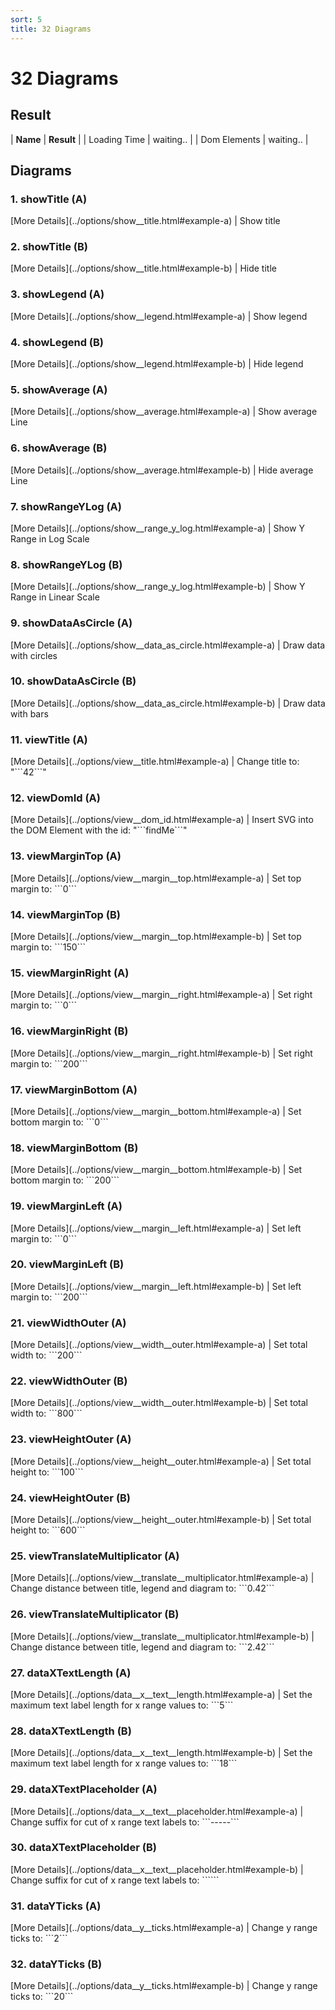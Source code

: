 ```yaml
---
sort: 5
title: 32 Diagrams
---
```


# 32 Diagrams

## Result

| **Name** | **Result** |
| Loading Time | <insert id='statosioLoadingTime'>waiting..</insert> |
| Dom Elements | <insert id='statosioDomElements'>waiting..</insert> |

## Diagrams

### 1. showTitle (A)

<div id="example-1">
	<script>
		d3.statosio(file,"domain",["mobile"],{"showTitle":true,"viewDomId":"example-1"})
	</script>
</div>
[More Details](../options/show__title.html#example-a) | Show title

### 2. showTitle (B)

<div id="example-2">
	<script>
		d3.statosio(file,"domain",["mobile"],{"showTitle":false,"viewDomId":"example-2"})
	</script>
</div>
[More Details](../options/show__title.html#example-b) | Hide title

### 3. showLegend (A)

<div id="example-3">
	<script>
		d3.statosio(file,"domain",["mobile","desktop"],{"showLegend":true,"viewDomId":"example-3"})
	</script>
</div>
[More Details](../options/show__legend.html#example-a) | Show legend

### 4. showLegend (B)

<div id="example-4">
	<script>
		d3.statosio(file,"domain",["mobile","desktop"],{"showLegend":false,"viewDomId":"example-4"})
	</script>
</div>
[More Details](../options/show__legend.html#example-b) | Hide legend

### 5. showAverage (A)

<div id="example-5">
	<script>
		d3.statosio(file,"domain",["mobile"],{"showAverage":true,"viewDomId":"example-5"})
	</script>
</div>
[More Details](../options/show__average.html#example-a) | Show average Line

### 6. showAverage (B)

<div id="example-6">
	<script>
		d3.statosio(file,"domain",["mobile"],{"showAverage":false,"viewDomId":"example-6"})
	</script>
</div>
[More Details](../options/show__average.html#example-b) | Hide average Line

### 7. showRangeYLog (A)

<div id="example-7">
	<script>
		d3.statosio(file,"domain",["mobile"],{"showRangeYLog":true,"viewDomId":"example-7"})
	</script>
</div>
[More Details](../options/show__range_y_log.html#example-a) | Show Y Range in Log Scale

### 8. showRangeYLog (B)

<div id="example-8">
	<script>
		d3.statosio(file,"domain",["mobile"],{"showRangeYLog":false,"viewDomId":"example-8"})
	</script>
</div>
[More Details](../options/show__range_y_log.html#example-b) | Show Y Range in Linear Scale

### 9. showDataAsCircle (A)

<div id="example-9">
	<script>
		d3.statosio(file,"domain",["mobile"],{"showDataAsCircle":true,"viewDomId":"example-9"})
	</script>
</div>
[More Details](../options/show__data_as_circle.html#example-a) | Draw data with circles

### 10. showDataAsCircle (B)

<div id="example-10">
	<script>
		d3.statosio(file,"domain",["mobile"],{"showDataAsCircle":false,"viewDomId":"example-10"})
	</script>
</div>
[More Details](../options/show__data_as_circle.html#example-b) | Draw data with bars

### 11. viewTitle (A)

<div id="example-11">
	<script>
		d3.statosio(file,"domain",["mobile"],{"viewTitle":"42","viewDomId":"example-11"})
	</script>
</div>
[More Details](../options/view__title.html#example-a) | Change title to: "```42```"

### 12. viewDomId (A)

<div id="example-12">
	<script>
		d3.statosio(file,"domain",["mobile"],{"viewDomId":"example-12"})
	</script>
</div>
[More Details](../options/view__dom_id.html#example-a) | Insert SVG into the DOM Element with the id: "```findMe```"

### 13. viewMarginTop (A)

<div id="example-13">
	<script>
		d3.statosio(file,"domain",["mobile"],{"viewMarginTop":0,"viewDomId":"example-13"})
	</script>
</div>
[More Details](../options/view__margin__top.html#example-a) | Set top margin to: ```0```

### 14. viewMarginTop (B)

<div id="example-14">
	<script>
		d3.statosio(file,"domain",["mobile"],{"viewMarginTop":150,"viewDomId":"example-14"})
	</script>
</div>
[More Details](../options/view__margin__top.html#example-b) | Set top margin to: ```150```

### 15. viewMarginRight (A)

<div id="example-15">
	<script>
		d3.statosio(file,"domain",["mobile"],{"viewMarginRight":0,"viewDomId":"example-15"})
	</script>
</div>
[More Details](../options/view__margin__right.html#example-a) | Set right margin to: ```0```

### 16. viewMarginRight (B)

<div id="example-16">
	<script>
		d3.statosio(file,"domain",["mobile"],{"viewMarginRight":200,"viewDomId":"example-16"})
	</script>
</div>
[More Details](../options/view__margin__right.html#example-b) | Set right margin to: ```200```

### 17. viewMarginBottom (A)

<div id="example-17">
	<script>
		d3.statosio(file,"domain",["mobile"],{"viewMarginBottom":0,"viewDomId":"example-17"})
	</script>
</div>
[More Details](../options/view__margin__bottom.html#example-a) | Set bottom margin to: ```0```

### 18. viewMarginBottom (B)

<div id="example-18">
	<script>
		d3.statosio(file,"domain",["mobile"],{"viewMarginBottom":200,"viewDomId":"example-18"})
	</script>
</div>
[More Details](../options/view__margin__bottom.html#example-b) | Set bottom margin to: ```200```

### 19. viewMarginLeft (A)

<div id="example-19">
	<script>
		d3.statosio(file,"domain",["mobile"],{"viewMarginLeft":0,"viewDomId":"example-19"})
	</script>
</div>
[More Details](../options/view__margin__left.html#example-a) | Set left margin to: ```0```

### 20. viewMarginLeft (B)

<div id="example-20">
	<script>
		d3.statosio(file,"domain",["mobile"],{"viewMarginLeft":200,"viewDomId":"example-20"})
	</script>
</div>
[More Details](../options/view__margin__left.html#example-b) | Set left margin to: ```200```

### 21. viewWidthOuter (A)

<div id="example-21">
	<script>
		d3.statosio(file,"domain",["mobile"],{"viewWidthOuter":200,"viewDomId":"example-21"})
	</script>
</div>
[More Details](../options/view__width__outer.html#example-a) | Set total width to: ```200```

### 22. viewWidthOuter (B)

<div id="example-22">
	<script>
		d3.statosio(file,"domain",["mobile"],{"viewWidthOuter":800,"viewDomId":"example-22"})
	</script>
</div>
[More Details](../options/view__width__outer.html#example-b) | Set total width to: ```800```

### 23. viewHeightOuter (A)

<div id="example-23">
	<script>
		d3.statosio(file,"domain",["mobile"],{"viewHeightOuter":100,"viewDomId":"example-23"})
	</script>
</div>
[More Details](../options/view__height__outer.html#example-a) | Set total height to: ```100```

### 24. viewHeightOuter (B)

<div id="example-24">
	<script>
		d3.statosio(file,"domain",["mobile"],{"viewHeightOuter":600,"viewDomId":"example-24"})
	</script>
</div>
[More Details](../options/view__height__outer.html#example-b) | Set total height to: ```600```

### 25. viewTranslateMultiplicator (A)

<div id="example-25">
	<script>
		d3.statosio(file,"domain",["mobile"],{"viewTranslateMultiplicator":0.42,"viewDomId":"example-25"})
	</script>
</div>
[More Details](../options/view__translate__multiplicator.html#example-a) | Change distance between title, legend and diagram to: ```0.42```

### 26. viewTranslateMultiplicator (B)

<div id="example-26">
	<script>
		d3.statosio(file,"domain",["mobile"],{"viewTranslateMultiplicator":2.42,"viewDomId":"example-26"})
	</script>
</div>
[More Details](../options/view__translate__multiplicator.html#example-b) | Change distance between title, legend and diagram to: ```2.42```

### 27. dataXTextLength (A)

<div id="example-27">
	<script>
		d3.statosio(file,"domain",["mobile"],{"dataXTextLength":5,"viewDomId":"example-27"})
	</script>
</div>
[More Details](../options/data__x__text__length.html#example-a) | Set the maximum text label length for x range values to: ```5```

### 28. dataXTextLength (B)

<div id="example-28">
	<script>
		d3.statosio(file,"domain",["mobile"],{"dataXTextLength":18,"viewDomId":"example-28"})
	</script>
</div>
[More Details](../options/data__x__text__length.html#example-b) | Set the maximum text label length for x range values to: ```18```

### 29. dataXTextPlaceholder (A)

<div id="example-29">
	<script>
		d3.statosio(file,"domain",["mobile"],{"dataXTextPlaceholder":"-----","dataXTextLength":10,"viewDomId":"example-29"})
	</script>
</div>
[More Details](../options/data__x__text__placeholder.html#example-a) | Change suffix for cut of x range text labels to: ```-----```

### 30. dataXTextPlaceholder (B)

<div id="example-30">
	<script>
		d3.statosio(file,"domain",["mobile"],{"dataXTextPlaceholder":"","dataXTextLength":10,"viewDomId":"example-30"})
	</script>
</div>
[More Details](../options/data__x__text__placeholder.html#example-b) | Change suffix for cut of x range text labels to: ``````

### 31. dataYTicks (A)

<div id="example-31">
	<script>
		d3.statosio(file,"domain",["mobile"],{"dataYTicks":2,"viewDomId":"example-31"})
	</script>
</div>
[More Details](../options/data__y__ticks.html#example-a) | Change y range ticks to: ```2```

### 32. dataYTicks (B)

<div id="example-32">
	<script>
		d3.statosio(file,"domain",["mobile"],{"dataYTicks":20,"viewDomId":"example-32"})
	</script>
</div>
[More Details](../options/data__y__ticks.html#example-b) | Change y range ticks to: ```20```


